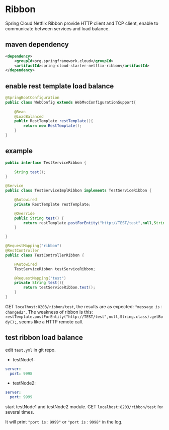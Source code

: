 # Ribbon

Spring Cloud Netflix Ribbon provide HTTP client and TCP client, enable to communicate between
services and load balance.

## maven dependency
```xml
<dependency>
    <groupId>org.springframework.cloud</groupId>
    <artifactId>spring-cloud-starter-netflix-ribbon</artifactId>
</dependency>
```

## enable rest template load balance
```java
@SpringBootConfiguration
public class WebConfig extends WebMvcConfigurationSupport{
    
    @Bean
    @LoadBalanced
    public RestTemplate restTemplate(){
        return new RestTemplate();
    }
}
```

## example
```java
public interface TestServiceRibbon {
    
    String test();
}
```
```java
@Service
public class TestServiceImplRibbon implements TestServiceRibbon {

    @Autowired
    private RestTemplate restTemplate;

    @Override
    public String test() {
        return restTemplate.postForEntity("http://TEST/test",null,String.class).getBody();
    }

}
```
```java
@RequestMapping("ribbon")
@RestController
public class TestControllerRibbon {

    @Autowired
    TestServiceRibbon testServiceRibbon;

    @RequestMapping("test")
    private String test(){
        return testServiceRibbon.test();
    }
}

```
GET ``localhost:8203/ribbon/test``, the results are as expected: ``"message is：changed2"``.
The weakness of ribbon is this: ``restTemplate.postForEntity("http://TEST/test",null,String.class).getBody();``, seems like
a HTTP remote call.

## test ribbon load balance
edit ``test.yml`` in git repo.
- testNode1:
```yaml
server:
  port: 9998
```
- testNode2:
```yaml
server:
  port: 9999
```
start testNode1 and testNode2 module. GET ``localhost:8203/ribbon/test`` for several times.

It will print ``"port is：9999"`` or ``"port is：9998"`` in the log.
